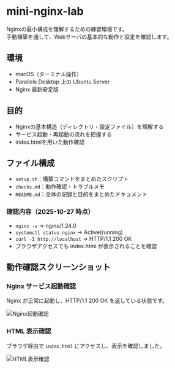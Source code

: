 # mini-nginx-lab

Nginxの最小構成を理解するための練習環境です。  
手動構築を通して、Webサーバの基本的な動作と設定を確認します。

## 環境
- macOS（ターミナル操作）
- Parallels Desktop 上の Ubuntu Server
- Nginx 最新安定版

## 目的
- Nginxの基本構造（ディレクトリ・設定ファイル）を理解する  
- サービス起動・再起動の流れを把握する  
- index.htmlを用いた動作確認

## ファイル構成
- `setup.sh`：構築コマンドをまとめたスクリプト
- `checks.md`：動作確認・トラブルメモ
- `README.md`：全体の記録と目的をまとめたドキュメント

### 確認内容（2025-10-27 時点）
- `nginx -v` → nginx/1.24.0
- `systemctl status nginx` → Active(running)
- `curl -I http://localhost` → HTTP/1.1 200 OK
- ブラウザアクセスでも index.html が表示されることを確認

## 動作確認スクリーンショット

### Nginx サービス起動確認
Nginx が正常に起動し、HTTP/1.1 200 OK を返している状態です。

![Nginx起動確認](images/サービス起動確認.png)

### HTML 表示確認
ブラウザ経由で `index.html` にアクセスし、表示を確認しました。

![HTML表示確認](images/ブラウザ表示確認.png)
